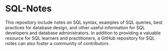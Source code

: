 # SQL-Notes
This repository include notes on SQL syntax, examples of SQL queries, best practices for database design, and other useful information for SQL developers and database administrators. In addition to providing a valuable resource for SQL learners and practitioners, a GitHub repository for SQL notes can also foster a community of contributors .
